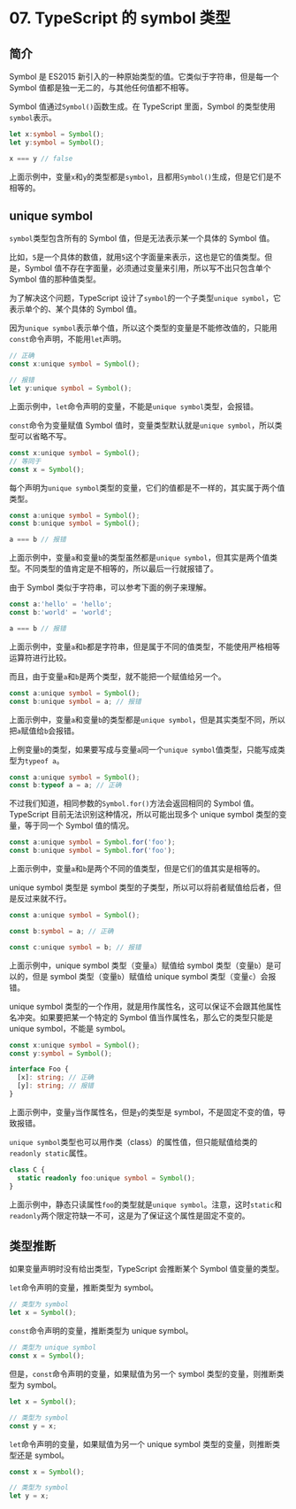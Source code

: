 # 07. TypeScript 的 symbol 类型

## 简介

Symbol 是 ES2015 新引入的一种原始类型的值。它类似于字符串，但是每一个 Symbol 值都是独一无二的，与其他任何值都不相等。

Symbol 值通过`Symbol()`函数生成。在 TypeScript 里面，Symbol 的类型使用`symbol`表示。

```typescript
let x:symbol = Symbol();
let y:symbol = Symbol();

x === y // false
```

上面示例中，变量`x`和`y`的类型都是`symbol`，且都用`Symbol()`生成，但是它们是不相等的。

## unique symbol

`symbol`类型包含所有的 Symbol 值，但是无法表示某一个具体的 Symbol 值。

比如，`5`是一个具体的数值，就用`5`这个字面量来表示，这也是它的值类型。但是，Symbol 值不存在字面量，必须通过变量来引用，所以写不出只包含单个 Symbol 值的那种值类型。

为了解决这个问题，TypeScript 设计了`symbol`的一个子类型`unique symbol`，它表示单个的、某个具体的 Symbol 值。

因为`unique symbol`表示单个值，所以这个类型的变量是不能修改值的，只能用`const`命令声明，不能用`let`声明。

```typescript
// 正确
const x:unique symbol = Symbol();

// 报错
let y:unique symbol = Symbol();
```

上面示例中，`let`命令声明的变量，不能是`unique symbol`类型，会报错。

`const`命令为变量赋值 Symbol 值时，变量类型默认就是`unique symbol`，所以类型可以省略不写。

```typescript
const x:unique symbol = Symbol();
// 等同于
const x = Symbol();
```

每个声明为`unique symbol`类型的变量，它们的值都是不一样的，其实属于两个值类型。

```typescript
const a:unique symbol = Symbol();
const b:unique symbol = Symbol();

a === b // 报错
```

上面示例中，变量`a`和变量`b`的类型虽然都是`unique symbol`，但其实是两个值类型。不同类型的值肯定是不相等的，所以最后一行就报错了。

由于 Symbol 类似于字符串，可以参考下面的例子来理解。

```typescript
const a:'hello' = 'hello';
const b:'world' = 'world';

a === b // 报错
```

上面示例中，变量`a`和`b`都是字符串，但是属于不同的值类型，不能使用严格相等运算符进行比较。

而且，由于变量`a`和`b`是两个类型，就不能把一个赋值给另一个。

```typescript
const a:unique symbol = Symbol();
const b:unique symbol = a; // 报错
```

上面示例中，变量`a`和变量`b`的类型都是`unique symbol`，但是其实类型不同，所以把`a`赋值给`b`会报错。

上例变量`b`的类型，如果要写成与变量`a`同一个`unique symbol`值类型，只能写成类型为`typeof a`。

```typescript
const a:unique symbol = Symbol();
const b:typeof a = a; // 正确
```

不过我们知道，相同参数的`Symbol.for()`方法会返回相同的 Symbol 值。TypeScript 目前无法识别这种情况，所以可能出现多个 unique symbol 类型的变量，等于同一个 Symbol 值的情况。

```typescript
const a:unique symbol = Symbol.for('foo');
const b:unique symbol = Symbol.for('foo');
```

上面示例中，变量`a`和`b`是两个不同的值类型，但是它们的值其实是相等的。

unique symbol 类型是 symbol 类型的子类型，所以可以将前者赋值给后者，但是反过来就不行。

```typescript
const a:unique symbol = Symbol();

const b:symbol = a; // 正确

const c:unique symbol = b; // 报错
```

上面示例中，unique symbol 类型（变量`a`）赋值给 symbol 类型（变量`b`）是可以的，但是 symbol 类型（变量`b`）赋值给 unique symbol 类型（变量`c`）会报错。

unique symbol 类型的一个作用，就是用作属性名，这可以保证不会跟其他属性名冲突。如果要把某一个特定的 Symbol 值当作属性名，那么它的类型只能是 unique symbol，不能是 symbol。

```typescript
const x:unique symbol = Symbol();
const y:symbol = Symbol();

interface Foo {
  [x]: string; // 正确
  [y]: string; // 报错
}
```

上面示例中，变量`y`当作属性名，但是`y`的类型是 symbol，不是固定不变的值，导致报错。

`unique symbol`类型也可以用作类（class）的属性值，但只能赋值给类的`readonly static`属性。

```typescript
class C {
  static readonly foo:unique symbol = Symbol();
}
```

上面示例中，静态只读属性`foo`的类型就是`unique symbol`。注意，这时`static`和`readonly`两个限定符缺一不可，这是为了保证这个属性是固定不变的。

## 类型推断

如果变量声明时没有给出类型，TypeScript 会推断某个 Symbol 值变量的类型。

`let`命令声明的变量，推断类型为 symbol。

```typescript
// 类型为 symbol
let x = Symbol();
```

`const`命令声明的变量，推断类型为 unique symbol。

```typescript
// 类型为 unique symbol
const x = Symbol();
```

但是，`const`命令声明的变量，如果赋值为另一个 symbol 类型的变量，则推断类型为 symbol。

```typescript
let x = Symbol();

// 类型为 symbol
const y = x;
```

`let`命令声明的变量，如果赋值为另一个 unique symbol 类型的变量，则推断类型还是 symbol。

```typescript
const x = Symbol();

// 类型为 symbol
let y = x;
```

